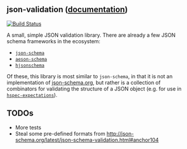 ## json-validation ([documentation](https://mitchellwrosen.github.io/json-validation/))
[![Build Status](https://travis-ci.org/mitchellwrosen/json-validation.svg?branch=master)](https://travis-ci.org/mitchellwrosen/json-validation)

A small, simple JSON validation library. There are already a few JSON schema frameworks in the ecosystem:

- [`json-schema`](https://hackage.haskell.org/package/json-schema)
- [`aeson-schema`](https://hackage.haskell.org/package/aeson-schema)
- [`hjsonschema`](https://hackage.haskell.org/package/hjsonschema)

Of these, this library is most similar to `json-schema`, in that it is not an implementation of [json-schema.org](http://json-schema.org/), but rather is a collection of combinators for validating the structure of a JSON object (e.g. for use in [`hspec-expectations`](https://hackage.haskell.org/package/hspec-expectations)).

## TODOs

- More tests
- Steal some pre-defined formats from http://json-schema.org/latest/json-schema-validation.html#anchor104

